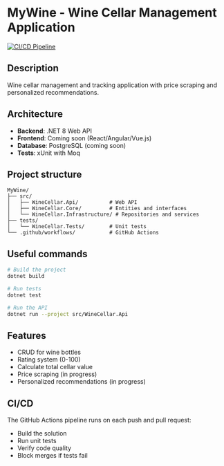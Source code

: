 # MyWine - Wine Cellar Management Application

[![CI/CD Pipeline](https://github.com/VOTRE-USERNAME/MyWine/actions/workflows/ci.yml/badge.svg)](https://github.com/VOTRE-USERNAME/MyWine/actions/workflows/ci.yml)

## Description

Wine cellar management and tracking application with price scraping and personalized recommendations.

## Architecture

- **Backend**: .NET 8 Web API
- **Frontend**: Coming soon (React/Angular/Vue.js)
- **Database**: PostgreSQL (coming soon)
- **Tests**: xUnit with Moq

## Project structure

```text
MyWine/
├── src/
│   ├── WineCellar.Api/          # Web API
│   ├── WineCellar.Core/         # Entities and interfaces
│   └── WineCellar.Infrastructure/ # Repositories and services
├── tests/
│   └── WineCellar.Tests/        # Unit tests
└── .github/workflows/           # GitHub Actions
```

## Useful commands

```bash
# Build the project
dotnet build

# Run tests
dotnet test

# Run the API
dotnet run --project src/WineCellar.Api
```

## Features

- CRUD for wine bottles
- Rating system (0-100)
- Calculate total cellar value
- Price scraping (in progress)
- Personalized recommendations (in progress)

## CI/CD

The GitHub Actions pipeline runs on each push and pull request:

- Build the solution
- Run unit tests
- Verify code quality
- Block merges if tests fail

